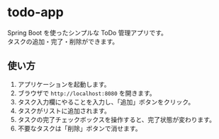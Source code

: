 # todo-app

Spring Boot を使ったシンプルな ToDo 管理アプリです。  
タスクの追加・完了・削除ができます。

## 使い方

1. アプリケーションを起動します。
2. ブラウザで `http://localhost:8080` を開きます。
3. タスク入力欄にやることを入力し、「追加」ボタンをクリック。
4. タスクがリストに追加されます。
5. タスクの完了チェックボックスを操作すると、完了状態が変わります。
6. 不要なタスクは「削除」ボタンで消せます。
